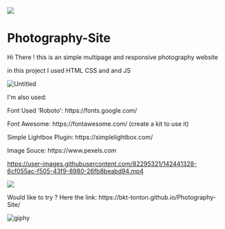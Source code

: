 <img src= "https://camo.githubusercontent.com/71b837571c48af3aa60a73dbc9d5936aa359d78efbfa8a6743cbbbc16b80ef4d/68747470733a2f2f63646e2e646973636f72646170702e636f6d2f6174746163686d656e74732f3830353930323039333930363630383138362f3830353931333937323533353539303932322f74656e6f722e676966"/>

<h1>Photography-Site</h1>
<p> Hi There ! this is an simple multipage and responsive photography website </p>
<p> in this project I used HTML CSS and and JS <p>

  ![Untitled](https://user-images.githubusercontent.com/82295321/142441178-8db8f7c2-e22e-42b7-ae26-a72294776cb5.png)



<p> I'm also used: </p>
<p>Font Used 'Roboto': https://fonts.google.com/ </p>
<p>Font Awesome: https://fontawesome.com/ (create a kit to use it) </p>
<p>Simple Lightbox Plugin: https://simplelightbox.com/ </p>
<p>Image Souce: https://www.pexels.com </p>


https://user-images.githubusercontent.com/82295321/142441328-6cf055ac-f505-43f9-8980-26fb8beabd94.mp4


<img src= "https://camo.githubusercontent.com/71b837571c48af3aa60a73dbc9d5936aa359d78efbfa8a6743cbbbc16b80ef4d/68747470733a2f2f63646e2e646973636f72646170702e636f6d2f6174746163686d656e74732f3830353930323039333930363630383138362f3830353931333937323533353539303932322f74656e6f722e676966"/>

<p> Would like to try ? Here the link: https://bkt-tonton.github.io/Photography-Site/ </p>

![giphy](https://user-images.githubusercontent.com/82295321/142442359-efc5245b-1983-4787-a068-24f78012fea5.gif)
